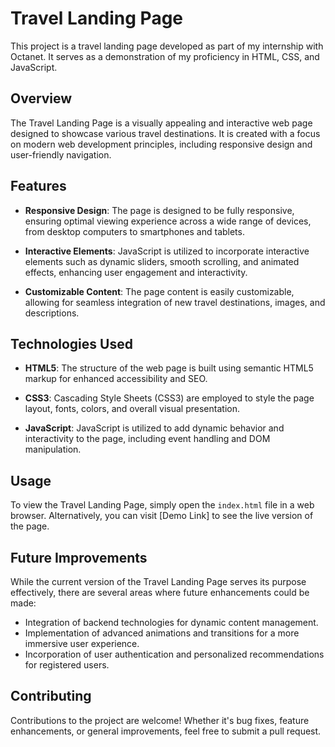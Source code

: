 # Travel Landing Page

This project is a travel landing page developed as part of my internship with Octanet. It serves as a demonstration of my proficiency in HTML, CSS, and JavaScript.

## Overview

The Travel Landing Page is a visually appealing and interactive web page designed to showcase various travel destinations. It is created with a focus on modern web development principles, including responsive design and user-friendly navigation.

## Features

- **Responsive Design**: The page is designed to be fully responsive, ensuring optimal viewing experience across a wide range of devices, from desktop computers to smartphones and tablets.

- **Interactive Elements**: JavaScript is utilized to incorporate interactive elements such as dynamic sliders, smooth scrolling, and animated effects, enhancing user engagement and interactivity.

- **Customizable Content**: The page content is easily customizable, allowing for seamless integration of new travel destinations, images, and descriptions.

## Technologies Used

- **HTML5**: The structure of the web page is built using semantic HTML5 markup for enhanced accessibility and SEO.

- **CSS3**: Cascading Style Sheets (CSS3) are employed to style the page layout, fonts, colors, and overall visual presentation.

- **JavaScript**: JavaScript is utilized to add dynamic behavior and interactivity to the page, including event handling and DOM manipulation.

## Usage

To view the Travel Landing Page, simply open the `index.html` file in a web browser. Alternatively, you can visit [Demo Link] to see the live version of the page.

## Future Improvements

While the current version of the Travel Landing Page serves its purpose effectively, there are several areas where future enhancements could be made:

- Integration of backend technologies for dynamic content management.
- Implementation of advanced animations and transitions for a more immersive user experience.
- Incorporation of user authentication and personalized recommendations for registered users.

## Contributing

Contributions to the project are welcome! Whether it's bug fixes, feature enhancements, or general improvements, feel free to submit a pull request.

